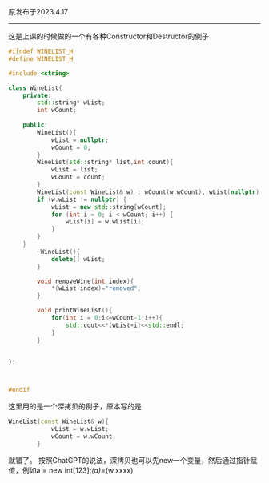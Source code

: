 原发布于2023.4.17

----------------------------------

这是上课的时候做的一个有各种Constructor和Destructor的例子

```cpp
#ifndef WINELIST_H
#define WINELIST_H

#include <string>

class WineList{
    private:
        std::string* wList;
        int wCount;
    
    public:
        WineList(){
            wList = nullptr;
            wCount = 0;
        }
        WineList(std::string* list,int count){
            wList = list;
            wCount = count;
        }
        WineList(const WineList& w) : wCount(w.wCount), wList(nullptr) {
        if (w.wList != nullptr) {
            wList = new std::string[wCount];
            for (int i = 0; i < wCount; i++) {
                wList[i] = w.wList[i];
            }
        }
    }
        ~WineList(){
            delete[] wList;
        }

        void removeWine(int index){
            *(wList+index)="removed";
        }

        void printWineList(){
            for(int i = 0;i<=wCount-1;i++){
                std::cout<<*(wList+i)<<std::endl;
            }
        }


};



#endif
```
这里用的是一个深拷贝的例子，原本写的是
```cpp
WineList(const WineList& w){
            wList = w.wList;
            wCount = w.wCount;
        }
```
就错了。
按照ChatGPT的说法，深拷贝也可以先new一个变量，然后通过指针赋值，例如a = new int[123];*(a)=*(w.xxxx)